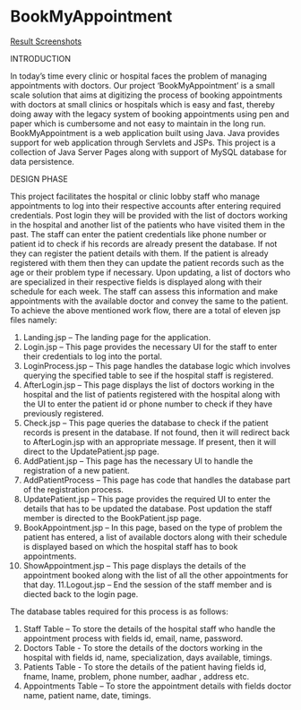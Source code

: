 # BookMyAppointment
[Result Screenshots](https://github.com/bansuri0100/BookMyAppointment/blob/master/Screenshots.pptx)

INTRODUCTION

In today’s time every clinic or hospital faces the problem of managing appointments
with doctors. Our project ‘BookMyAppointment’ is a small scale solution that aims at
digitizing the process of booking appointments with doctors at small clinics or hospitals
which is easy and fast, thereby doing away with the legacy system of booking
appointments using pen and paper which is cumbersome and not easy to maintain in
the long run.
BookMyAppointment is a web application built using Java. Java provides support for
web application through Servlets and JSPs. This project is a collection of Java Server
Pages along with support of MySQL database for data persistence.


DESIGN PHASE

This project facilitates the hospital or clinic lobby staff who manage appointments to
log into their respective accounts after entering required credentials. Post login they will
be provided with the list of doctors working in the hospital and another list of the
patients who have visited them in the past.
The staff can enter the patient credentials like phone number or patient id to check if
his records are already present the database. If not they can register the patient details
with them. If the patient is already registered with them then they can update the patient
records such as the age or their problem type if necessary. Upon updating, a list of
doctors who are specialized in their respective fields is displayed along with their
schedule for each week. The staff can assess this information and make appointments
with the available doctor and convey the same to the patient.
To achieve the above mentioned work flow, there are a total of eleven jsp files namely:

1. Landing.jsp – The landing page for the application.
2. Login.jsp – This page provides the necessary UI for the staff to enter their
credentials to log into the portal.
3. LoginProcess.jsp – This page handles the database logic which involves querying
the specified table to see if the hospital staff is registered.
4. AfterLogin.jsp – This page displays the list of doctors working in the hospital
and the list of patients registered with the hospital along with the UI to enter the
patient id or phone number to check if they have previously registered.
5. Check.jsp – This page queries the database to check if the patient records is
present in the database. If not found, then it will redirect back to AfterLogin.jsp
with an appropriate message. If present, then it will direct to the
UpdatePatient.jsp page.
6. AddPatient.jsp – This page has the necessary UI to handle the registration of a
new patient.
7. AddPatientProcess – This page has code that handles the database part of the
registration process.
8. UpdatePatient.jsp – This page provides the required UI to enter the details that
has to be updated the database. Post updation the staff member is directed to
the BookPatient.jsp page.
9. BookAppointment.jsp – In this page, based on the type of problem the patient
has entered, a list of available doctors along with their schedule is displayed based
on which the hospital staff has to book appointments.
10. ShowAppointment.jsp – This page displays the details of the appointment
booked along with the list of all the other appointments for that day.
11.Logout.jsp – End the session of the staff member and is diected back to the login
page.

The database tables required for this process is as follows:

1. Staff Table – To store the details of the hospital staff who handle the
appointment process with fields id, email, name, password.
2. Doctors Table - To store the details of the doctors working in the hospital with
fields id, name, specialization, days available, timings.
3. Patients Table - To store the details of the patient having fields id, fname, lname,
problem, phone number, aadhar , address etc.
4. Appointments Table – To store the appointment details with fields doctor name,
patient name, date, timings.
